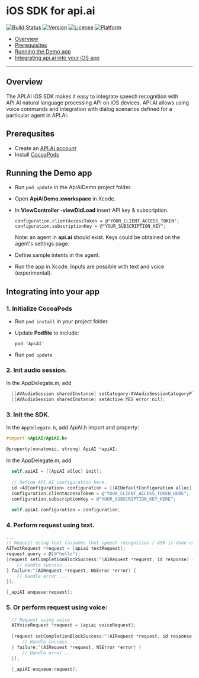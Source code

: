 iOS SDK for api.ai
==============

[![Build Status](https://travis-ci.org/api-ai/api-ai-ios-sdk.svg)](https://travis-ci.org/api-ai/api-ai-ios-sdk)
[![Version](https://img.shields.io/cocoapods/v/ApiAI.svg?style=flat)](http://cocoapods.org/pods/ApiAI)
[![License](https://img.shields.io/cocoapods/l/ApiAI.svg?style=flat)](http://cocoapods.org/pods/ApiAI)
[![Platform](https://img.shields.io/cocoapods/p/ApiAI.svg?style=flat)](http://cocoapods.org/pods/ApiAI)

* [Overview](#overview)
* [Prerequisites](#prerequisites)
* [Running the Demo app](#runningthedemoapp)
* [Integrating api.ai into your iOS app](#integratingintoyourapp)

---------------

## <a name="overview"></a>Overview
The API.AI iOS SDK makes it easy to integrate speech recognition with API.AI natural language processing API on iOS devices. API.AI allows using voice commands and integration with dialog scenarios defined for a particular agent in API.AI.

## <a name="prerequisites"></a>Prerequsites
* Create an [API.AI account](http://api.ai)
* Install [CocoaPods](http://cocoapods.org/)


## <a name="runningthedemoapp"></a>Running the Demo app
* Run ```pod update``` in the ApiAiDemo project folder.
* Open **ApiAIDemo.xworkspace** in Xcode.
* In **ViewController -viewDidLoad** insert API key & subscription.
  ```
  configuration.clientAccessToken = @"YOUR_CLIENT_ACCESS_TOKEN";
  configuration.subscriptionKey = @"YOUR_SUBSCRIPTION_KEY";
  ```
  
  Note: an agent in **api.ai** should exist. Keys could be obtained on the agent's settings page.
  
* Define sample intents in the agent.
* Run the app in Xcode.
  Inputs are possible with text and voice (experimental).


## <a name="integratingintoyourapp"></a>Integrating into your app
### 1. Initialize CocoaPods 
  * Run  ```pod install``` in your project folder.
  
  * Update **Podfile** to include:
    ```Podfile
    pod 'ApiAI'
    ```

* Run ```pod update```

### 2. Init audio session.
  In the AppDelegate.m, add
  ```Objective-C
    [[AVAudioSession sharedInstance] setCategory:AVAudioSessionCategoryPlayAndRecord error:nil];
    [[AVAudioSession sharedInstance] setActive:YES error:nil];
  ```
  
### 3. Init the SDK.
  In the ```AppDelegate.h```, add ApiAI.h import and property: 
  ```Objective-C
  #import <ApiAI/ApiAI.h>
  
  @property(nonatomic, strong) ApiAI *apiAI;
  ```
  
  In the AppDelegate.m, add
  ```Objective-C
    self.apiAI = [[ApiAI alloc] init];
    
    // Define API.AI configuration here.
    id <AIConfiguration> configuration = [[AIDefaultConfiguration alloc] init];
    configuration.clientAccessToken = @"YOUR_CLIENT_ACCESS_TOKEN_HERE";
    configuration.subscriptionKey = @"YOUR_SUBSCRIPTION_KEY_HERE";
    
    self.apiAI.configuration = configuration;
  ```

### 4. Perform request using text.
  ```Objective-C
  ...
  // Request using text (assumes that speech recognition / ASR is done using a third-party library, e.g. AT&T)
  AITextRequest *request = [apiai textRequest];
  request.query = @[@"hello"];
  [request setCompletionBlockSuccess:^(AIRequest *request, id response) {
      // Handle success ...
  } failure:^(AIRequest *request, NSError *error) {
      // Handle error ...
  }];
  
  [_apiAI enqueue:request];

  ```
  
### 5. Or perform request using voice:
  ```Objective-C
    // Request using voice
    AIVoiceRequest *request = [apiai voiceRequest];
    
    [request setCompletionBlockSuccess:^(AIRequest *request, id response) {
        // Handle success ...
    } failure:^(AIRequest *request, NSError *error) {
        // Handle error ...
    }];

    [_apiAI enqueue:request];
  ```
